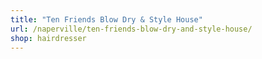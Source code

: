 ```yaml
---
title: "Ten Friends Blow Dry & Style House"
url: /naperville/ten-friends-blow-dry-and-style-house/
shop: hairdresser
---
```


